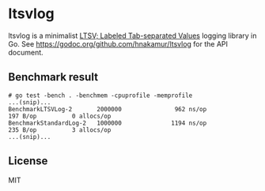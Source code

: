 ltsvlog
=======

ltsvlog is a minimalist [LTSV; Labeled Tab-separated Values](http://ltsv.org/) logging library in Go.
See https://godoc.org/github.com/hnakamur/ltsvlog for the API document.

## Benchmark result

```
# go test -bench . -benchmem -cpuprofile -memprofile
...(snip)...
BenchmarkLTSVLog-2       2000000               962 ns/op             197 B/op          0 allocs/op
BenchmarkStandardLog-2   1000000              1194 ns/op             235 B/op          3 allocs/op
...(snip)...
```

## License
MIT
